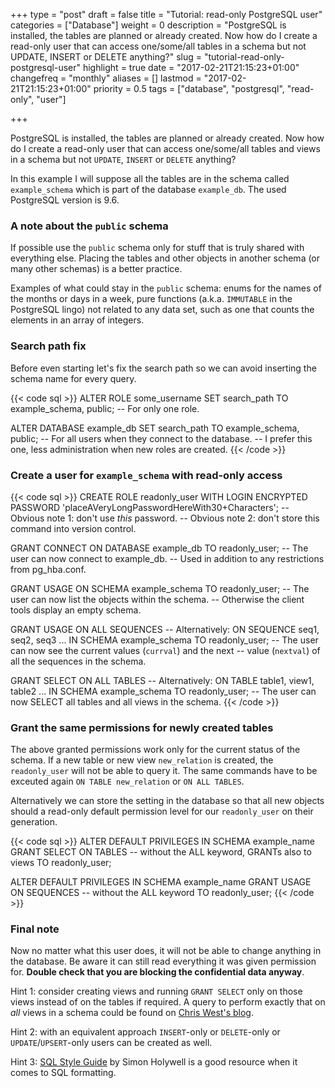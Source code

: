 +++
type = "post"
draft = false
title = "Tutorial: read-only PostgreSQL user"
categories = ["Database"]
weight = 0
description = "PostgreSQL is installed, the tables are planned or already created. Now how do I create a read-only user that can access one/some/all tables in a schema but not UPDATE, INSERT or DELETE anything?"
slug = "tutorial-read-only-postgresql-user"
highlight = true
date = "2017-02-21T21:15:23+01:00"
changefreq = "monthly"
aliases = []
lastmod = "2017-02-21T21:15:23+01:00"
priority = 0.5
tags = ["database", "postgresql", "read-only", "user"]

+++

PostgreSQL is installed, the tables are planned or already created. Now how do I
create a read-only user that can access one/some/all tables and views in a
schema but not `UPDATE`, `INSERT` or `DELETE` anything?

In this example I will suppose all the tables are in the schema called
`example_schema` which is part of the database `example_db`. The used PostgreSQL
version is 9.6.


### A note about the `public` schema

If possible use the `public` schema only for stuff that is truly shared with
everything else. Placing the tables and other objects in another schema (or many
other schemas) is a better practice.

Examples of what could stay in the `public` schema: enums for the names of the
months or days in a week, pure functions (a.k.a. `IMMUTABLE` in the PostgreSQL
lingo) not related to any data set, such as one that counts the elements in
an array of integers.


### Search path fix

Before even starting let's fix the search path so we can avoid inserting
the schema name for every query.

{{< code sql >}}
ALTER ROLE some_username
  SET search_path
   TO example_schema, public;
      -- For only one role.
      
ALTER DATABASE example_db
  SET search_path
   TO example_schema, public;
      -- For all users when they connect to the database.
      -- I prefer this one, less administration when new roles are created.
{{< /code >}}


### Create a user for `example_schema` with read-only access

{{< code sql >}}
CREATE ROLE readonly_user
       WITH LOGIN
       ENCRYPTED PASSWORD 'placeAVeryLongPasswordHereWith30+Characters';
       -- Obvious note 1: don't use *this* password.
       -- Obvious note 2: don't store this command into version control.
       
 GRANT CONNECT
    ON DATABASE example_db
    TO readonly_user;
       -- The user can now connect to example_db.
       -- Used in addition to any restrictions from pg_hba.conf.

 GRANT USAGE
    ON SCHEMA example_schema
    TO readonly_user;
       -- The user can now list the objects within the schema.
       -- Otherwise the client tools display an empty schema.
       
 GRANT USAGE
    ON ALL SEQUENCES  -- Alternatively: ON SEQUENCE seq1, seq2, seq3 ...
    IN SCHEMA example_schema
    TO readonly_user;
       -- The user can now see the current values (`currval`) and the next
       -- value (`nextval`) of all the sequences in the schema.
       
 GRANT SELECT
    ON ALL TABLES  -- Alternatively: ON TABLE table1, view1, table2 ...
    IN SCHEMA example_schema
    TO readonly_user;
       -- The user can now SELECT all tables and all views in the schema.
{{< /code >}}


### Grant the same permissions for newly created tables

The above granted permissions work only for the current status of the schema. If
a new table or new view `new_relation` is created, the `readonly_user` will not
be able to query it. The same commands have to be exceuted again `ON TABLE
new_relation` or `ON ALL TABLES`.

Alternatively we can store the setting in the database so that all new objects
should a read-only default permission level for our `readonly_user` on their
generation.

{{< code sql >}}
ALTER DEFAULT PRIVILEGES
   IN SCHEMA example_name
GRANT SELECT
   ON TABLES  -- without the ALL keyword, GRANTs also to views
   TO readonly_user;
   
ALTER DEFAULT PRIVILEGES
   IN SCHEMA example_name
GRANT USAGE
   ON SEQUENCES  -- without the ALL keyword
   TO readonly_user;
{{< /code >}}

### Final note

Now no matter what this user does, it will not be able to change anything in the
database. Be aware it can still read everything it was given permission for.
**Double check that you are blocking the confidential data anyway**.

Hint 1: consider creating views and running `GRANT SELECT` only on those views
instead of on the tables if required. A query to perform exactly that on _all_
views in a schema could be found on
[Chris West's blog](http://cwestblog.com/2012/07/17/postgresql-granting-access-to-all-view/).

Hint 2: with an equivalent approach `INSERT`-only or `DELETE`-only or
`UPDATE`/`UPSERT`-only users can be created as well.

Hint 3: [SQL Style Guide](http://www.sqlstyle.guide/) by Simon Holywell is a 
good resource when it comes to SQL formatting.
